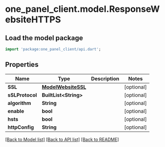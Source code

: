 # one_panel_client.model.ResponseWebsiteHTTPS

## Load the model package
```dart
import 'package:one_panel_client/api.dart';
```

## Properties
Name | Type | Description | Notes
------------ | ------------- | ------------- | -------------
**SSL** | [**ModelWebsiteSSL**](ModelWebsiteSSL.md) |  | [optional] 
**sSLProtocol** | **BuiltList&lt;String&gt;** |  | [optional] 
**algorithm** | **String** |  | [optional] 
**enable** | **bool** |  | [optional] 
**hsts** | **bool** |  | [optional] 
**httpConfig** | **String** |  | [optional] 

[[Back to Model list]](../README.md#documentation-for-models) [[Back to API list]](../README.md#documentation-for-api-endpoints) [[Back to README]](../README.md)


